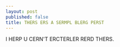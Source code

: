 ```yaml
---
layout: post
published: false
title: THERS ERS A SERMPL BLERG PERST
---
```


I HERP U CERN'T ERCTERLER RERD THERS.
